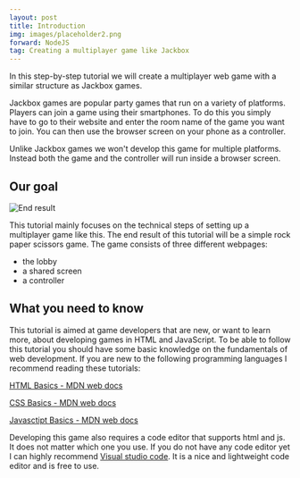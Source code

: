 ```yaml
---
layout: post
title: Introduction
img: images/placeholder2.png
forward: NodeJS
tag: Creating a multiplayer game like Jackbox
---
```


In this step-by-step tutorial we will create a multiplayer web game with a similar structure as Jackbox games.

Jackbox games are popular party games that run on a variety of platforms. Players can join a game using their smartphones. To do this you simply have to go to their website and enter the room name of the game you want to join. You can then use the browser screen on your phone as a controller. 

Unlike Jackbox games we won't develop this game for multiple platforms. Instead both the game and the controller will run inside a browser screen.

## Our goal

![End result]({{site.baseurl}}/images/placeholder.jpg)

This tutorial mainly focuses on the technical steps of setting up a multiplayer game like this. The end result of this tutorial will be a simple rock paper scissors game. The game consists of three different webpages:
- the lobby
- a shared screen
- a controller

## What you need to know
This tutorial is aimed at game developers that are new, or want to learn more, about developing games in HTML and JavaScript. To be able to follow this tutorial you should have some basic knowledge on the fundamentals of web development. If you are new to the following programming languages I recommend reading these tutorials:

[HTML Basics - MDN web docs](https://developer.mozilla.org/en-US/docs/Learn/Getting_started_with_the_web/HTML_basics)

[CSS Basics - MDN web docs](https://developer.mozilla.org/en-US/docs/Learn/Getting_started_with_the_web/CSS_basics)

[Javasctipt Basics - MDN web docs](https://developer.mozilla.org/en-US/docs/Learn/Getting_started_with_the_web/JavaScript_basics)

Developing this game also requires a code editor that supports html and js. It does not matter which one you use. If you do not have any code editor yet I can highly recommend [Visual studio code](https://code.visualstudio.com/). It is a nice and lightweight code editor and is free to use.
